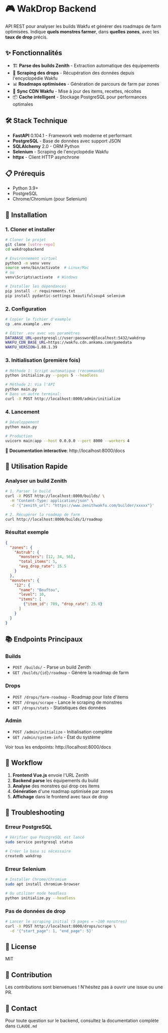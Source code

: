 # 🎮 WakDrop Backend

API REST pour analyser les builds Wakfu et générer des roadmaps de farm optimisées. Indique **quels monstres farmer**, dans **quelles zones**, avec les **taux de drop** précis.

## ✨ Fonctionnalités

- 🏗️ **Parse des builds Zenith** - Extraction automatique des équipements
- 👾 **Scraping des drops** - Récupération des données depuis l'encyclopédie Wakfu  
- 📊 **Roadmaps optimisées** - Génération de parcours de farm par zones
- 🔄 **Sync CDN Wakfu** - Mise à jour des items, recettes, récoltes
- 📦 **Cache intelligent** - Stockage PostgreSQL pour performances optimales

## 🛠️ Stack Technique

- **FastAPI** 0.104.1 - Framework web moderne et performant
- **PostgreSQL** - Base de données avec support JSON
- **SQLAlchemy** 2.0 - ORM Python
- **Selenium** - Scraping de l'encyclopédie Wakfu
- **httpx** - Client HTTP asynchrone

## 📋 Prérequis

- Python 3.9+
- PostgreSQL
- Chrome/Chromium (pour Selenium)

## 🚀 Installation

### 1. Cloner et installer

```bash
# Cloner le projet
git clone [votre-repo]
cd wakdropbackend

# Environnement virtuel
python3 -m venv venv
source venv/bin/activate  # Linux/Mac
# ou
venv\Scripts\activate  # Windows

# Installer les dépendances
pip install -r requirements.txt
pip install pydantic-settings beautifulsoup4 selenium
```

### 2. Configuration

```bash
# Copier le fichier d'exemple
cp .env.example .env

# Éditer .env avec vos paramètres
DATABASE_URL=postgresql://user:password@localhost:5432/wakdrop
WAKFU_CDN_BASE_URL=https://wakfu.cdn.ankama.com/gamedata
WAKFU_VERSION=1.88.1.39
```

### 3. Initialisation (première fois)

```bash
# Méthode 1: Script automatique (recommandé)
python initialize.py --pages 5 --headless

# Méthode 2: Via l'API
python main.py
# Dans un autre terminal:
curl -X POST http://localhost:8000/admin/initialize
```

### 4. Lancement

```bash
# Développement
python main.py

# Production
uvicorn main:app --host 0.0.0.0 --port 8000 --workers 4
```

📖 **Documentation interactive**: http://localhost:8000/docs

## 🎯 Utilisation Rapide

### Analyser un build Zenith

```bash
# 1. Parser le build
curl -X POST http://localhost:8000/builds/ \
  -H "Content-Type: application/json" \
  -d '{"zenith_url": "https://www.zenithwakfu.com/builder/xxxxx"}'

# 2. Récupérer la roadmap de farm
curl http://localhost:8000/builds/1/roadmap
```

### Résultat exemple

```json
{
  "zones": {
    "Astrub": {
      "monsters": [12, 34, 56],
      "total_items": 5,
      "avg_drop_rate": 15.5
    }
  },
  "monsters": {
    "12": {
      "name": "Bouftou",
      "level": 10,
      "items": [
        {"item_id": 789, "drop_rate": 25.0}
      ]
    }
  }
}
```

## 📚 Endpoints Principaux

### Builds
- `POST /builds/` - Parse un build Zenith
- `GET /builds/{id}/roadmap` - Génère la roadmap de farm

### Drops
- `POST /drops/farm-roadmap` - Roadmap pour liste d'items
- `POST /drops/scrape` - Lance le scraping de monstres
- `GET /drops/stats` - Statistiques des données

### Admin
- `POST /admin/initialize` - Initialisation complète
- `GET /admin/system-info` - État du système

Voir tous les endpoints: http://localhost:8000/docs

## 🔄 Workflow

1. **Frontend Vue.js** envoie l'URL Zenith
2. **Backend parse** les équipements du build
3. **Analyse** des monstres qui drop ces items
4. **Génération** d'une roadmap optimisée par zones
5. **Affichage** dans le frontend avec taux de drop

## 🐛 Troubleshooting

### Erreur PostgreSQL
```bash
# Vérifier que PostgreSQL est lancé
sudo service postgresql status

# Créer la base si nécessaire
createdb wakdrop
```

### Erreur Selenium
```bash
# Installer Chrome/Chromium
sudo apt install chromium-browser

# Ou utiliser mode headless
python initialize.py --headless
```

### Pas de données de drop
```bash
# Lancer le scraping initial (5 pages = ~100 monstres)
curl -X POST http://localhost:8000/drops/scrape \
  -d '{"start_page": 1, "end_page": 5}'
```

## 📝 License

MIT

## 🤝 Contribution

Les contributions sont bienvenues ! N'hésitez pas à ouvrir une issue ou une PR.

## 📧 Contact

Pour toute question sur le backend, consultez la documentation complète dans `CLAUDE.md`